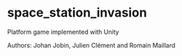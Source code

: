 # space_station_invasion
Platform game implemented with Unity

Authors: Johan Jobin, Julien Clément and Romain Maillard
